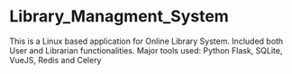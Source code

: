 # Library_Managment_System
This is a Linux based application for Online Library System. Included both User and Librarian functionalities. Major tools used: Python Flask, SQLite, VueJS, Redis and Celery
